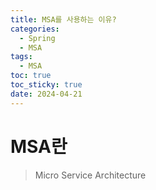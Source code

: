 ```yaml
---
title: MSA를 사용하는 이유?
categories:
  - Spring
  - MSA
tags:
  - MSA
toc: true
toc_sticky: true
date: 2024-04-21
---
```

# MSA란
> Micro Service Architecture

